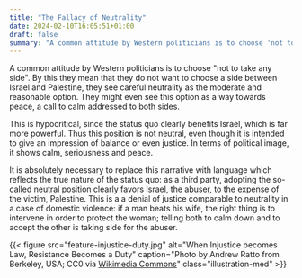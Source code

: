 ```yaml
---
title: "The Fallacy of Neutrality"
date: 2024-02-10T16:05:51+01:00
draft: false
summary: "A common attitude by Western politicians is to choose 'not to take any side'. By this they mean that they do not want to choose a side between Israel and Palestine, they see careful neutrality as the moderate and reasonable option. They might even see this option as a way towards peace, a call to calm addressed to both sides. "
---
```


A common attitude by Western politicians is to choose "not to take any side". By this they mean that they do not want to choose a side between Israel and Palestine, they see careful neutrality as the moderate and reasonable option. They might even see this option as a way towards peace, a call to calm addressed to both sides. 

This is hypocritical, since the status quo clearly benefits Israel, which is far more powerful. Thus this position is not neutral, even though it is intended to give an impression of balance or even justice. In terms of political image, it shows calm, seriousness and peace.

It is absolutely necessary to replace this narrative with language which reflects the true nature of the status quo: as a third party, adopting the so-called neutral position clearly favors Israel, the abuser, to the expense of the victim, Palestine. This is a a denial of justice comparable to neutrality in a case of domestic violence: if a man beats his wife, the right thing is to intervene in order to protect the woman; telling both to calm down and to accept the other is taking side for the abuser.

{{< figure
    src="feature-injustice-duty.jpg"
    alt="When Injustice becomes Law, Resistance Becomes a Duty"
    caption="Photo by Andrew Ratto from Berkeley, USA; CC0 via [Wikimedia Commons](https://commons.wikimedia.org/wiki/File:When_Injustice_Becomes_Law,_Resistance_Becomes_a_Duty_https://commons.wikimedia.org/wiki/File:When_Injustice_Becomes_Law,_Resistance_Becomes_a_Duty_(50163811113).jpg)"
    class="illustration-med"
    >}}